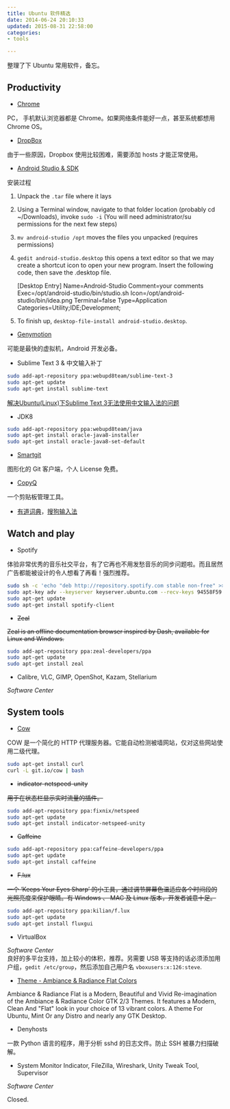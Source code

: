```yaml
---
title: Ubuntu 软件精选
date: 2014-06-24 20:10:33
updated: 2015-08-31 22:58:00
categories:
- tools

---
```


整理了下 Ubuntu 常用软件，备忘。

## Productivity

* [Chrome](https://www.google.com/chrome/browser/desktop/) 

PC， 手机默认浏览器都是 Chrome。如果网络条件能好一点，甚至系统都想用 Chrome OS。

* [DropBox](https://www.dropbox.com/install)

由于一些原因，Dropbox 使用比较困难，需要添加 hosts 才能正常使用。

* [Android Studio & SDK](https://developer.android.com/sdk/index.html)

安装过程
1. Unpack the `.tar` file where it lays

2. Using a Terminal window, navigate to that folder location (probably cd ~/Downloads), invoke `sudo -i` (You will need administrator/su permissions for the next few steps)

2. `mv android-studio /opt` moves the files you unpacked (requires permissions)

3. `gedit android-studio.desktop` this opens a text editor so that we may create a shortcut icon to open your new program. Insert the following code, then save the .desktop file.

	[Desktop Entry]
	 Name=Android-Studio
	 Comment=your comments
	 Exec=/opt/android-studio/bin/studio.sh
	 Icon=/opt/android-studio/bin/idea.png
	 Terminal=false
	 Type=Application
	 Categories=Utility;IDE;Development;

4. To finish up, `desktop-file-install android-studio.desktop`.

* [Genymotion](https://www.genymotion.com/#!/download)

可能是最快的虚拟机，Android 开发必备。

* Sublime Text 3 & 中文输入补丁

```bash
sudo add-apt-repository ppa:webupd8team/sublime-text-3
sudo apt-get update
sudo apt-get install sublime-text
```

[解决Ubuntu(Linux)下Sublime Text 3无法使用中文输入法的问题](http://www.lanmeng.org/2015/05/linux-sublimetext-chinese.html)

* JDK8

```bash
sudo add-apt-repository ppa:webupd8team/java
sudo apt-get install oracle-java8-installer
sudo apt-get install oracle-java8-set-default
```

* [Smartgit](http://www.syntevo.com/smartgit/)

图形化的 Git 客户端，个人 License 免费。

* [CopyQ](https://github.com/hluk/CopyQ/releases)

一个剪贴板管理工具。

* [有道词典](http://cidian.youdao.com/index-linux.html)，[搜狗输入法](http://pinyin.sogou.com/linux/?r=pinyin)

## Watch and play

* Spotify

体验非常优秀的音乐社交平台，有了它再也不用发愁音乐的同步问题啦。而且居然广告都能被设计的令人想看了再看！强烈推荐。

```bash
sudo sh -c 'echo "deb http://repository.spotify.com stable non-free" >> /etc/apt/sources.list.d/spotify.list'
sudo apt-key adv --keyserver keyserver.ubuntu.com --recv-keys 94558F59
sudo apt-get update
sudo apt-get install spotify-client
```

* ~~Zeal~~

~~Zeal is an offline documentation browser inspired by Dash, available for Linux and Windows.~~

```bash
sudo add-apt-repository ppa:zeal-developers/ppa
sudo apt-get update
sudo apt-get install zeal
```

* Calibre, VLC, GIMP, OpenShot, Kazam, Stellarium

*Software Center*

## System tools

* [Cow](https://github.com/cyfdecyf/cow)

COW 是一个简化的 HTTP 代理服务器。它能自动检测被墙网站，仅对这些网站使用二级代理。

```bash
sudo apt-get install curl
curl -L git.io/cow | bash
```

* ~~indicator-netspeed-unity~~

~~用于在状态栏显示实时流量的插件。~~

```bash
sudo add-apt-repository ppa:fixnix/netspeed
sudo apt-get update
sudo apt-get install indicator-netspeed-unity
```

* ~~Caffeine~~

```bash
sudo add-apt-repository ppa:caffeine-developers/ppa
sudo apt-get update
sudo apt-get install caffeine
```

* ~~F.lux~~

~~一个 ‘Keeps Your Eyes Sharp’ 的小工具，通过调节屏幕色温适应各个时间段的光照亮度来保护眼睛。有 Windows 、 MAC 及 Linux 版本，开发者诚意十足。~~

```bash
sudo add-apt-repository ppa:kilian/f.lux
sudo apt-get update
sudo apt-get install fluxgui
```

* VirtualBox

*Software Center*  
良好的多平台支持，加上较小的体积，推荐。另需要 USB 等支持的话必须添加用户组，`gedit /etc/group`，然后添加自己用户名 `vboxusers:x:126:steve`.

* [Theme - Ambiance & Radiance Flat Colors](http://gnome-look.org/content/show.php/Ambiance+%26+Radiance+Flat+Colors?content=168155)

Ambiance & Radiance Flat is a Modern, Beautiful and Vivid Re-imagination of the Ambiance & Radiance Color GTK 2/3 Themes. It features a Modern, Clean And "Flat" look in your choice of 13 vibrant colors. A theme For Ubuntu, Mint Or any Distro and nearly any GTK Desktop.

* Denyhosts

一款 Python 语言的程序，用于分析 sshd 的日志文件。防止 SSH 被暴力扫描破解。

* System Monitor Indicator, FileZilla, Wireshark, Unity Tweak Tool, Supervisor

*Software Center*

Closed.
